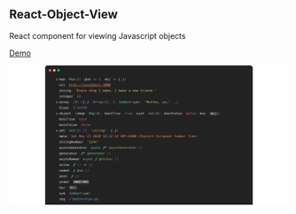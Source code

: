## React-Object-View

React component for viewing Javascript objects

[Demo](https://monojack.github.io/react-object-view/)

![](docs/static/react-object-view-preview.png)
